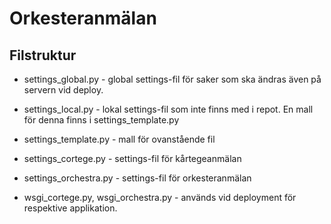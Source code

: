 Orkesteranmälan
===============

## Filstruktur

* settings_global.py - global settings-fil för saker som ska ändras även på servern vid deploy.
* settings_local.py - lokal settings-fil som inte finns med i repot. En mall för denna finns i settings_template.py
* settings_template.py - mall för ovanstående fil

* settings_cortege.py - settings-fil för kårtegeanmälan
* settings_orchestra.py - settings-fil för orkesteranmälan

* wsgi_cortege.py, wsgi_orchestra.py - används vid deployment för respektive applikation.
